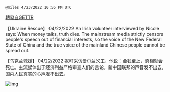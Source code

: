 
`@miles 4/23/2022 10:56 PM UTC`

[轉發自GETTR](https://gettr.com/post/p16t326f517)

【Ukraine Rescue】 04/22/2022  An Irish volunteer interviewed by Nicole says: When money talks, truth dies. The mainstream media strictly censors people's speech out of financial interests, so the voice of the New Federal State of China and the true voice of the mainland Chinese people cannot be spread out.

【乌克兰救援】 04/22/2022 妮可采访爱尔兰义工，他说：金钱至上，真相就会死亡。主流媒体出于经济利益严格审查人们的言论，新中国联邦的声音发不出去，国内人民真实的心声发不出去。

![img](https://media.gettr.com/group21/getter/2022/04/23/22/9cde61cc-8c26-ac99-747d-1c39d9665f83/out.jpg)
